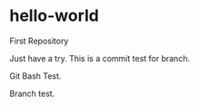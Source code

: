 # hello-world
First Repository

Just have a try.
This is a commit test for branch.

Git Bash Test.

Branch test.
